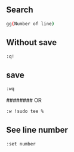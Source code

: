 
## Search
```bash
gg(Number of line)
```
## Without save
```bash
:q!
```
## save 
```bash
:wq
```
######## OR
```bash
:w !sudo tee %
```
## See line number
```bash
:set number
```
